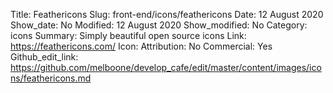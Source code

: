 Title: Feathericons 
Slug: front-end/icons/feathericons
Date: 12 August 2020
Show_date: No
Modified: 12 August 2020
Show_modified: No
Category: icons
Summary: Simply beautiful open source icons
Link: https://feathericons.com/
Icon:
Attribution: No
Commercial: Yes
Github_edit_link: https://github.com/melboone/develop_cafe/edit/master/content/images/icons/feathericons.md